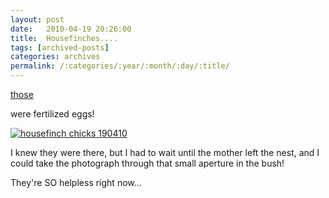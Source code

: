```yaml
---
layout: post
date:	2010-04-19 20:26:00
title:  Housefinches....
tags: [archived-posts]
categories: archives
permalink: /:categories/:year/:month/:day/:title/
---
```

<a href="http://deponti.livejournal.com/653516.html"> those </a>

were fertilized eggs!


<a href="http://s967.photobucket.com/albums/ae160/pedoral/?action=view&current=IMG_3742.jpg" target="_blank"><img src="http://i967.photobucket.com/albums/ae160/pedoral/IMG_3742.jpg" border="0" alt="housefinch chicks 190410"></a>


I knew they were there, but I had to wait until the mother left the nest, and I could take the photograph through that small aperture in the bush!

They're SO helpless right now...
